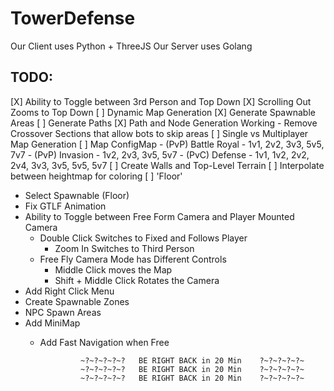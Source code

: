 # TowerDefense
Our Client uses Python + ThreeJS
Our Server uses Golang

## TODO:
   [X] Ability to Toggle between 3rd Person and Top Down 
      [X] Scrolling Out Zooms to Top Down
   [ ] Dynamic Map Generation
      [X] Generate Spawnable Areas
      [ ] Generate Paths
         [X] Path and Node Generation Working
         - Remove Crossover Sections that allow bots to skip areas
      [ ] Single vs Multiplayer Map Generation
         [ ] Map ConfigMap
               - (PvP) Battle Royal - 1v1, 2v2, 3v3, 5v5, 7v7
               - (PvP) Invasion - 1v2, 2v3, 3v5, 5v7
               - (PvC) Defense - 1v1, 1v2, 2v2, 2v4, 3v3, 3v5, 5v5, 5v7 
      [ ] Create Walls and Top-Level Terrain
      [ ] Interpolate between heightmap for coloring
      [ ] 'Floor'
   - Select Spawnable (Floor)
   - Fix GTLF Animation
   - Ability to Toggle between Free Form Camera and Player Mounted Camera 
      - Double Click Switches to Fixed and Follows Player
         - Zoom In Switches to Third Person 
      - Free Fly Camera Mode has Different Controls
         - Middle Click moves the Map
         - Shift + Middle Click Rotates the Camera
   - Add Right Click Menu
   - Create Spawnable Zones
   - NPC Spawn Areas
   - Add MiniMap
      - Add Fast Navigation when Free


                     ~?~?~?~?~?   BE RIGHT BACK in 20 Min    ?~?~?~?~?~
                     ~?~?~?~?~?   BE RIGHT BACK in 20 Min    ?~?~?~?~?~
                     ~?~?~?~?~?   BE RIGHT BACK in 20 Min    ?~?~?~?~?~